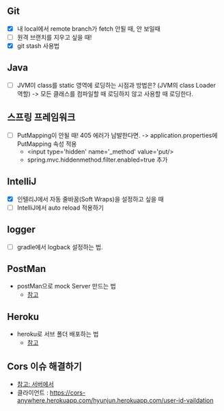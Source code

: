 ## Git 
- [x] 내 local에서 remote branch가 fetch 안될 때, 안 보일때 
- [ ] 원격 브랜치를 지우고 싶을 때! 
- [x] git stash 사용법

## Java 
- [ ] JVM이 class를 static 영역에 로딩하는 시점과 방법은? (JVM의 class Loader 역할) -> 모든 클래스를 컴파일할 때 로딩하지 않고 사용할 때 로딩한다. 

## 스프링 프레임워크 
- [ ] PutMapping이 안될 때! 405 에러가 남발한다면. -> application.properties에 PutMapping 속성 적용
    - <input type='hidden' name='_method' value='put/>
    - spring.mvc.hiddenmethod.filter.enabled=true 추가

## IntelliJ
- [x] 인텔리J에서 자동 줄바꿈(Soft Wraps)을 설정하고 싶을 때
- [ ] IntelliJ에서 auto reload 적용하기 

## logger
- [ ] gradle에서 logback 설정하는 법. 

## PostMan
- postMan으로 mock Server 만드는 법
    - [참고](https://www.notion.so/guswns2012/Postman-Mock-Server-API-Documentation-212a7583d6be4dff99c2a0c9b6326e30#170b4ae4d4a144e8b164c18ef8e941a7)

## Heroku
- heroku로 서브 폴더 배포하는 법 
    - [참고](https://gist.github.com/jypthemiracle/8da1c67350ee03f8a1cd4bbd654b1557)

## Cors 이슈 해결하기 
- [참고: 서버에서](http://jmlim.github.io/spring/2018/12/11/spring-boot-crossorigin/)
- 클라이언트 : https://cors-anywhere.herokuapp.com/hyunjun.herokuapp.com/user-id-vaildation
